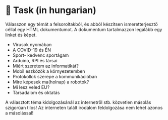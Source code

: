 # 📓 Task (in hungarian)
Válasszon egy témát a felsoroltakból, és abból
készítsen ismeretterjesztő céllal egy HTML dokumentumot. A dokumentum
tartalmazzon legalább egy linket és képet.

- Vírusok nyomában
- A COVID-19 és ÉN
- Sport- kedvenc sportágam
- Arduino, RPI és társai
- Miért szeretem az informatikát?
- Mobil eszközök a környezetemben
- Protokollok szerepe a kommunikációban
- Mire képesek ma(holnap) a robotok?
- Mi lesz veled EU?
- Társadalom és oktatás

A választott téma kidolgozásánál az internetről stb. közvetlen másolás szigorúan tilos!
Az interneten talált irodalom feldolgozása nem lehet azonos a másolással!
